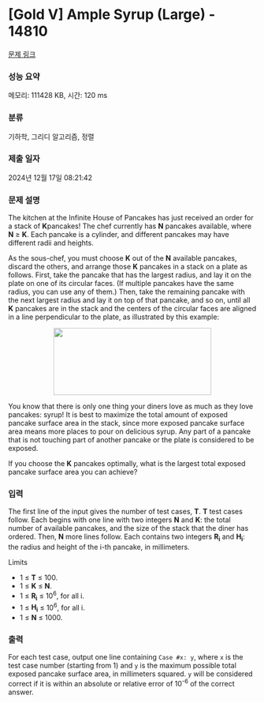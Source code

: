 # [Gold V] Ample Syrup (Large) - 14810 

[문제 링크](https://www.acmicpc.net/problem/14810) 

### 성능 요약

메모리: 111428 KB, 시간: 120 ms

### 분류

기하학, 그리디 알고리즘, 정렬

### 제출 일자

2024년 12월 17일 08:21:42

### 문제 설명

<p>The kitchen at the Infinite House of Pancakes has just received an order for a stack of <strong>K</strong>pancakes! The chef currently has <strong>N</strong> pancakes available, where <strong>N</strong> ≥ <strong>K</strong>. Each pancake is a cylinder, and different pancakes may have different radii and heights.</p>

<p>As the sous-chef, you must choose <strong>K</strong> out of the <strong>N</strong> available pancakes, discard the others, and arrange those <strong>K</strong> pancakes in a stack on a plate as follows. First, take the pancake that has the largest radius, and lay it on the plate on one of its circular faces. (If multiple pancakes have the same radius, you can use any of them.) Then, take the remaining pancake with the next largest radius and lay it on top of that pancake, and so on, until all <strong>K</strong> pancakes are in the stack and the centers of the circular faces are aligned in a line perpendicular to the plate, as illustrated by this example:</p>

<p style="text-align:center"><img alt="" src="https://onlinejudgeimages.s3-ap-northeast-1.amazonaws.com/problem/14809/1.png" style="height:136px; width:320px"></p>

<p>You know that there is only one thing your diners love as much as they love pancakes: syrup! It is best to maximize the total amount of exposed pancake surface area in the stack, since more exposed pancake surface area means more places to pour on delicious syrup. Any part of a pancake that is not touching part of another pancake or the plate is considered to be exposed.</p>

<p>If you choose the <strong>K</strong> pancakes optimally, what is the largest total exposed pancake surface area you can achieve?</p>

### 입력 

 <p>The first line of the input gives the number of test cases, <strong>T</strong>. <strong>T</strong> test cases follow. Each begins with one line with two integers <strong>N</strong> and <strong>K</strong>: the total number of available pancakes, and the size of the stack that the diner has ordered. Then, <strong>N</strong> more lines follow. Each contains two integers <strong>R<sub>i</sub></strong> and <strong>H<sub>i</sub></strong>: the radius and height of the i-th pancake, in millimeters.</p>

<p>Limits</p>

<ul>
	<li>1 ≤ <strong>T</strong> ≤ 100.</li>
	<li>1 ≤ <strong>K</strong> ≤ <strong>N</strong>.</li>
	<li>1 ≤ <strong>R<sub>i</sub></strong> ≤ 10<sup>6</sup>, for all i.</li>
	<li>1 ≤ <strong>H<sub>i</sub></strong> ≤ 10<sup>6</sup>, for all i.</li>
	<li>1 ≤ <strong>N</strong> ≤ 1000.</li>
</ul>

### 출력 

 <p>For each test case, output one line containing <code>Case #x: y</code>, where <code>x</code> is the test case number (starting from 1) and <code>y</code> is the maximum possible total exposed pancake surface area, in millimeters squared. <code>y</code> will be considered correct if it is within an absolute or relative error of 10<sup>-6</sup> of the correct answer.</p>

